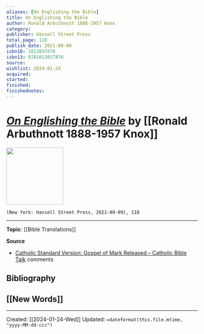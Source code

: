 ```yaml
---
aliases: [On Englishing the Bible]
title: On Englishing the Bible
author: Ronald Arbuthnott 1888-1957 Knox
category: 
publisher: Hassell Street Press
total_page: 118
publish_date: 2021-09-09
isbn10: 1013837878
isbn13: 9781013837876
source: 
wishlist: 2024-01-24
acquired: 
started: 
finished: 
finishednotes: 
---
```

# *[On Englishing the Bible]()* by [[Ronald Arbuthnott 1888-1957 Knox]]

<img src="http://books.google.com/books/content?id=Z2qwzgEACAAJ&printsec=frontcover&img=1&zoom=1&source=gbs_api" width=150>

`(New York: Hassell Street Press, 2021-09-09), 118`



--- 
**Topic**: [[Bible Translations]]

**Source**
- [Catholic Standard Version: Gospel of Mark Released – Catholic Bible Talk](https://catholicbibletalk.com/2024/01/catholic-standard-version-gospel-of-mark-released/#comment-21016) comments

**Bibliography**
- 
 
**[[New Words]]**
- 

---
Created: [[2024-01-24-Wed]]
Updated: `=dateformat(this.file.mtime, "yyyy-MM-dd-ccc")`